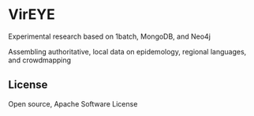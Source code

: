 # VirEYE

Experimental research based on 1batch, MongoDB, and Neo4j

Assembling authoritative, local data on epidemology, regional languages, and
crowdmapping

## License

Open source, Apache Software License
